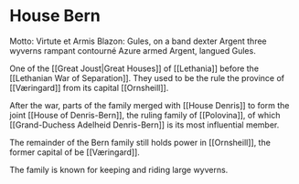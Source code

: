 # House Bern
Motto: Virtute et Armis
Blazon: Gules, on a band dexter Argent three wyverns rampant contourné Azure armed Argent, langued Gules.

One of the [[Great Joust|Great Houses]] of [[Lethania]] before the [[Lethanian War of Separation]]. They used to be the rule the province of [[Væringard]] from its capital [[Ornsheill]].

After the war, parts of the family merged with [[House Denris]] to form the joint [[House of Denris-Bern]], the ruling family of [[Polovina]], of which [[Grand-Duchess Adelheid Denris-Bern]] is its most influential member. 

The remainder of the Bern family still holds power in [[Ornsheill]], the former capital of be [[Væringard]].

The family is known for keeping and riding large wyverns.